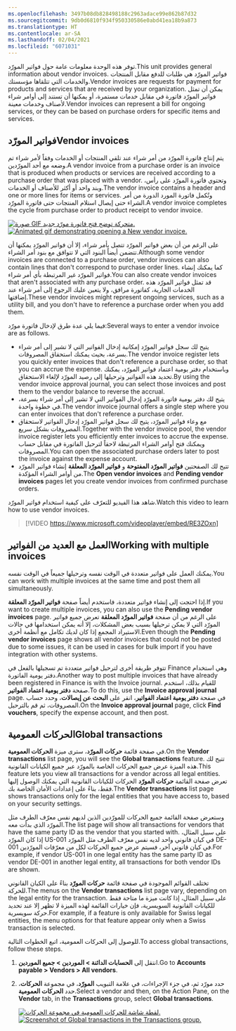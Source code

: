 ```yaml
---
ms.openlocfilehash: 3497b08db828498188c2963adace99e862b87d32
ms.sourcegitcommit: 9db0d6810f934f950330586e0abd41ea18b9a873
ms.translationtype: HT
ms.contentlocale: ar-SA
ms.lasthandoff: 02/04/2021
ms.locfileid: "6071031"
---
```

<span data-ttu-id="97445-101">توفر هذه الوحدة معلومات عامة حول فواتير المورّد.</span><span class="sxs-lookup"><span data-stu-id="97445-101">This unit provides general information about vendor invoices.</span></span> <span data-ttu-id="97445-102">فواتير المورّد هي طلبات للدفع مقابل المنتجات والخدمات التي تتلقاها مؤسستك.</span><span class="sxs-lookup"><span data-stu-id="97445-102">Vendor invoices are requests for payment for products and services that are received by your organization.</span></span> <span data-ttu-id="97445-103">يمكن أن تمثل فواتير المورّد فاتورة في مقابل خدمات مستمرة، أو يمكنها أن تستند إلى أوامر شراء لأصناف وخدمات معينة.</span><span class="sxs-lookup"><span data-stu-id="97445-103">Vendor invoices can represent a bill for ongoing services, or they can be based on purchase orders for specific items and services.</span></span>

## <a name="vendor-invoices"></a><span data-ttu-id="97445-104">فواتير المورّد</span><span class="sxs-lookup"><span data-stu-id="97445-104">Vendor invoices</span></span> 

<span data-ttu-id="97445-105">يتم إنتاج فاتورة المورّد من أمر شراء عند تلقي المنتجات أو الخدمات وفقاً لأمر شراء تم وضعه مع أحد المورّدين.</span><span class="sxs-lookup"><span data-stu-id="97445-105">A vendor invoice from a purchase order is an invoice that is produced when products or services are received according to a purchase order that was placed with a vendor.</span></span> <span data-ttu-id="97445-106">وتحتوي فاتورة المورّد على رأس، وبند واحد أو أكثر للأصناف أو الخدمات.</span><span class="sxs-lookup"><span data-stu-id="97445-106">The vendor invoice contains a header and one or more lines for items or services.</span></span> <span data-ttu-id="97445-107">وتُكمل فاتورة المورد الدورة من أمر الشراء حتى إيصال استلام المنتجات حتى فاتورة المورّد.</span><span class="sxs-lookup"><span data-stu-id="97445-107">A vendor invoice completes the cycle from purchase order to product receipt to vendor invoice.</span></span>

<span data-ttu-id="97445-108">[![صورة GIF متحركة توضح فتح فاتورة مورّد جديد.](../media/invoice-entry.gif)](../media/invoice-entry.gif#lightbox)</span><span class="sxs-lookup"><span data-stu-id="97445-108">[![Animated gif demonstrating opening a New vendor invoice.](../media/invoice-entry.gif)](../media/invoice-entry.gif#lightbox)</span></span>


<span data-ttu-id="97445-109">على الرغم من أن بعض فواتير المورّد تتصل بأمر شراء، إلا أن فواتير المورّد يمكنها أن تتضمن أيضاً البنود التي لا تتوافق مع بنود أمر الشراء.</span><span class="sxs-lookup"><span data-stu-id="97445-109">Although some vendor invoices are connected to a purchase order, vendor invoices can also contain lines that don't correspond to purchase order lines.</span></span> <span data-ttu-id="97445-110">كما يمكنك إنشاء فواتير المورّد غير المرتبطة بأي أمر شراء.</span><span class="sxs-lookup"><span data-stu-id="97445-110">You can also create vendor invoices that aren't associated with any purchase order.</span></span> <span data-ttu-id="97445-111">قد تمثل فواتير المورّد هذه الخدمات الجارية، كفاتورة مرافق، ولا يتعين عليك الرجوع إلى أمر شراء عند إضافتها.</span><span class="sxs-lookup"><span data-stu-id="97445-111">These vendor invoices might represent ongoing services, such as a utility bill, and you don't have to reference a purchase order when you add them.</span></span>

<span data-ttu-id="97445-112">فيما يلي عدة طرق لإدخال فاتورة مورّد:</span><span class="sxs-lookup"><span data-stu-id="97445-112">Several ways to enter a vendor invoice are as follows.</span></span>

- <span data-ttu-id="97445-113">يتيح لك سجل فواتير المورّد إمكانية إدخال الفواتير التي لا تشير إلى أمر شراء بسرعة، بحيث يمكنك استحقاق المصروفات.</span><span class="sxs-lookup"><span data-stu-id="97445-113">The vendor invoice register lets you quickly enter invoices that don't reference a purchase order, so that you can accrue the expense.</span></span> <span data-ttu-id="97445-114">وباستخدام دفتر يومية اعتماد فواتير المورّد، يمكنك تحديد هذه الفواتير وترحيلها إلى رصيد المورّد لإلغاء الاستحقاق.</span><span class="sxs-lookup"><span data-stu-id="97445-114">By using the vendor invoice approval journal, you can select those invoices and post them to the vendor balance to reverse the accrual.</span></span>
- <span data-ttu-id="97445-115">يتيح لك دفتر يومية فاتورة المورّد إدخال الفواتير التي لا تشير إلى أمر شراء بسرعة، في خطوة واحدة.</span><span class="sxs-lookup"><span data-stu-id="97445-115">The vendor invoice journal offers a single step where you can enter invoices that don't reference a purchase order.</span></span>
- <span data-ttu-id="97445-116">مع وعاء فواتير المورّد، يتيح لك سجل فواتير المورّد إدخال الفواتير لاستحقاق المصروفات بشكل سريع.</span><span class="sxs-lookup"><span data-stu-id="97445-116">Together with the vendor invoice pool, the vendor invoice register lets you efficiently enter invoices to accrue the expense.</span></span> <span data-ttu-id="97445-117">ويمكنك فتح أوامر الشراء المرتبطة لاحقاً لترحيل الفاتورة في مقابل حساب المصروفات.</span><span class="sxs-lookup"><span data-stu-id="97445-117">You can open the associated purchase orders later to post the invoice against the expense account.</span></span>
- <span data-ttu-id="97445-118">تتيح لك الصفحتين **فواتير المورّد المفتوحة** و **فواتير المورّد المعلقة** إنشاء فواتير المورّد من أوامر الشراء المؤكدة.</span><span class="sxs-lookup"><span data-stu-id="97445-118">The **Open vendor invoices** and **Pending vendor invoices** pages let you create vendor invoices from confirmed purchase orders.</span></span>

<span data-ttu-id="97445-119">شاهد هذا الفيديو للتعرّف على كيفية استخدام فواتير المورّد.</span><span class="sxs-lookup"><span data-stu-id="97445-119">Watch this video to learn how to use vendor invoices.</span></span>

 > [!VIDEO https://www.microsoft.com/videoplayer/embed/RE3ZOxn]

## <a name="working-with-multiple-invoices"></a><span data-ttu-id="97445-120">العمل مع العديد من الفواتير</span><span class="sxs-lookup"><span data-stu-id="97445-120">Working with multiple invoices</span></span> 

<span data-ttu-id="97445-121">يمكنك العمل على فواتير متعددة في الوقت نفسه وترحيلها جميعاً في الوقت نفسه.</span><span class="sxs-lookup"><span data-stu-id="97445-121">You can work with multiple invoices at the same time and post them all simultaneously.</span></span> 

<span data-ttu-id="97445-122">إذا احتجت إلى إنشاء فواتير متعددة، فاستخدم أيضاً صفحة **فواتير المورّد المعلقة**.</span><span class="sxs-lookup"><span data-stu-id="97445-122">If you want to create multiple invoices, you can also use the **Pending vendor invoices** page.</span></span> <span data-ttu-id="97445-123">على الرغم من أن صفحة **فواتير المورّد المعلقة** تعرض جميع فواتير المورّد التي لا يمكن ترحيلها بسبب بعض المشكلات، إلا أنه يمكن استخدامها في حالات الاستيراد المجمع إذا كان لديك تكامل مع أنظمة أخرى.</span><span class="sxs-lookup"><span data-stu-id="97445-123">Even though the **Pending vendor invoices** page shows all vendor invoices that could not be posted due to some issues, it can be used in cases for bulk import if you have integration with other systems.</span></span>

<span data-ttu-id="97445-124">تتوفر طريقة أخرى لترحيل فواتير متعددة تم تسجيلها بالفعل في Finance وهي استخدام دفتر يومية الفاتورة.</span><span class="sxs-lookup"><span data-stu-id="97445-124">Another way to post multiple invoices that have already been registered in Finance is with the Invoice journal.</span></span> <span data-ttu-id="97445-125">للقيام بذلك، استخدم صفحة **دفتر يومية اعتماد الفواتير**.</span><span class="sxs-lookup"><span data-stu-id="97445-125">To do this, use the **Invoice approval journal** page.</span></span> <span data-ttu-id="97445-126">في صفحة **دفتر يومية اعتماد الفواتير**، انقر على **البحث عن إيصالات**، وحدد حساب المصروفات، ثم قم بالترحيل.</span><span class="sxs-lookup"><span data-stu-id="97445-126">On the **Invoice approval journal** page, click **Find vouchers**, specify the expense account, and then post.</span></span>

## <a name="global-transactions"></a><span data-ttu-id="97445-127">الحركات العمومية</span><span class="sxs-lookup"><span data-stu-id="97445-127">Global transactions</span></span> 

<span data-ttu-id="97445-128">في صفحة قائمة **حركات المورّد**، سترى ميزة **الحركات العمومية**.</span><span class="sxs-lookup"><span data-stu-id="97445-128">On the **Vendor transactions** list page, you will see the **Global transactions** feature.</span></span> <span data-ttu-id="97445-129">تتيح لك هذه الميزة عرض جميع الحركات الخاصة بالمورّد عبر جميع الكيانات القانونية.</span><span class="sxs-lookup"><span data-stu-id="97445-129">This feature lets you view all transactions for a vendor across all legal entities.</span></span> <span data-ttu-id="97445-130">تعرض صفحة القائمة **حركات المورّد** الحركات للكيانات القانونية التي يمكنك الوصول إليها فقط، بناءً على إعدادات الأمان الخاصة بك.</span><span class="sxs-lookup"><span data-stu-id="97445-130">The **Vendor transactions** list page shows transactions only for the legal entities that you have access to, based on your security settings.</span></span>

<span data-ttu-id="97445-131">وستعرض صفحة القائمة جميع الحركات للمورّدين الذين لديهم نفس معرّف الطرف مثل المورّد الذي بدأت معه.</span><span class="sxs-lookup"><span data-stu-id="97445-131">The list page will show all transactions for vendors that have the same party ID as the vendor that you started with.</span></span> <span data-ttu-id="97445-132">على سبيل المثال، إذا كان المورّد US-001 في كيان قانوني واحد لديه نفس معرّف الطرف مثل المورّد DE-001 في كيان قانوني آخر، فسيتم عرض جميع الحركات لكل من معرّفات المورّدين.</span><span class="sxs-lookup"><span data-stu-id="97445-132">For example, if vendor US-001 in one legal entity has the same party ID as vendor DE-001 in another legal entity, all transactions for both vendor IDs are shown.</span></span>

<span data-ttu-id="97445-133">تختلف القوائم الموجودة في صفحة قائمة **حركات المورّد** بناءً على الكيان القانوني للحركة.</span><span class="sxs-lookup"><span data-stu-id="97445-133">The menus on the **Vendor transactions** list page vary, depending on the legal entity for the transaction.</span></span> <span data-ttu-id="97445-134">على سبيل المثال، إذا كانت ميزة ما متاحة فقط للكيانات القانونية السويسرية، فإن خيارات القائمة لهذه الميزة لا تظهر إلا عند تحديد حركة سويسرية.</span><span class="sxs-lookup"><span data-stu-id="97445-134">For example, if a feature is only available for Swiss legal entities, the menu options for that feature appear only when a Swiss transaction is selected.</span></span>

<span data-ttu-id="97445-135">للوصول إلى الحركات العمومية، اتبع الخطوات التالية.</span><span class="sxs-lookup"><span data-stu-id="97445-135">To access global transactions, follow these steps.</span></span>

1. <span data-ttu-id="97445-136">انتقل إلى **الحسابات الدائنة > الموردين > جميع الموردين**.</span><span class="sxs-lookup"><span data-stu-id="97445-136">Go to **Accounts payable > Vendors > All vendors**.</span></span>
2. <span data-ttu-id="97445-137">حدد مورّد ثم، في جزء الإجراءات، في علامة التبويب **المورّد**، في مجموعة **الحركات**، حدد **الحركات العمومية**.</span><span class="sxs-lookup"><span data-stu-id="97445-137">Select a vendor and then, on the Action Pane, on the **Vendor** tab, in the **Transactions** group, select **Global transactions**.</span></span>

    <span data-ttu-id="97445-138">[![لقطة شاشة للحركات العمومية في مجموعة الحركات.](../media/global-1.png)](../media/global-1.png#lightbox)</span><span class="sxs-lookup"><span data-stu-id="97445-138">[![Screenshot of Global transactions in the Transactions group.](../media/global-1.png)](../media/global-1.png#lightbox)</span></span>

